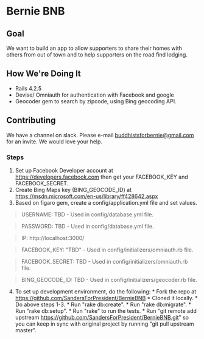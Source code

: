 
Bernie BNB
==========

## Goal
We want to build an app to allow supporters to share their homes with others from out
of town and to help supporters on the road find lodging.

## How We're Doing It
* Rails 4.2.5
* Devise/ Omniauth for authentication with Facebook and google
* Geocoder gem to search by zipcode, using Bing geocoding API.


## Contributing
We have a channel on slack. Please e-mail buddhistsforbernie@gmail.com for an invite.
We would love your help.

### Steps
  1. Set up Facebook Developer account at https://developers.facebook.com then get your FACEBOOK_KEY and FACEBOOK_SECRET.
  2. Create Bing Maps key (BING_GEOCODE_ID) at https://msdn.microsoft.com/en-us/library/ff428642.aspx
  3. Based on figaro gem, create a config/application.yml file and set values.

> USERNAME: TBD - Used in config/database.yml file.

> PASSWORD: TBD - Used in config/database.yml file.

> IP: http://localhost:3000/

> FACEBOOK_KEY: "TBD" - Used in config/initializers/omniauth.rb file.

> FACEBOOK_SECRET: TBD - Used in config/initializers/omniauth.rb file.

> BING_GEOCODE_ID: TBD - Used in config/initializers/geocoder.rb file.

  4. To set up development environment, do the following:
    * Fork the repo at https://github.com/SandersForPresident/BernieBNB
    * Cloned it locally.
    * Do above steps 1-3. 
    * Run "rake db:create".
    * Run "rake db:migrate".
    * Run "rake db:setup".
    * Run "rake" to run the tests.
    * Run "git remote add upstream https://github.com/SandersForPresident/BernieBNB.git" so you can keep in sync with original project by running "git pull upstream master".